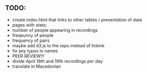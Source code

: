TODO:
-----
- create index.html that links to other tables / presentation of data
- pages with stats:
- number of people appearing in recordings
- freqeuncy of people
- frequency of pairs
- maybe add d3.js to the repo instead of linkink
- fix any typos in names
- PEER REVIEW!!!
- divide April 18th and 19th recordings per day
- translate in Macedonian
